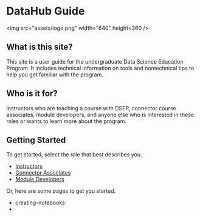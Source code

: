 # DataHub Guide

&lt;img src="assets/logo.png" width="640" height=360 /&gt;

## What is this site?

This site is a user guide for the undergraduate Data Science Education Program. It includes technical information on tools and nontechnical tips to help you get familiar with the program.

## Who is it for?

Instructors who are teaching a course with DSEP, connector course associates, module developers, and anyone else who is interested in these roles or wants to learn more about the program.

## Getting Started

To get started, select the role that best describes you.

* [Instructors](http://127.0.0.1:8000/pages/instructor.html)
* [Connector Associates](http://127.0.0.1:8000/pages/connector-associate.html)
* [Module Developers](http://127.0.0.1:8000/pages/module-developer.html)

Or, here are some pages to get you started.

* creating-notebooks
* 


